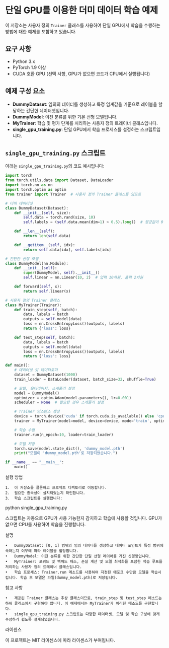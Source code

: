 # 단일 GPU를 이용한 더미 데이터 학습 예제

이 저장소는 사용자 정의 `Trainer` 클래스를 사용하여 단일 GPU에서 학습을 수행하는 방법에 대한 예제를 포함하고 있습니다.

## 요구 사항

- Python 3.x
- PyTorch 1.9 이상
- CUDA 호환 GPU (선택 사항, GPU가 없으면 코드가 CPU에서 실행됩니다)

## 예제 구성 요소

- **DummyDataset**: 임의의 데이터를 생성하고 특정 임계값을 기준으로 레이블을 할당하는 간단한 데이터셋입니다.
- **DummyModel**: 이진 분류를 위한 기본 선형 모델입니다.
- **MyTrainer**: 학습 및 평가 단계를 처리하는 사용자 정의 트레이너 클래스입니다.
- **single_gpu_training.py**: 단일 GPU에서 학습 프로세스를 설정하는 스크립트입니다.

## `single_gpu_training.py` 스크립트

아래는 `single_gpu_training.py`의 코드 예시입니다:

```python
import torch
from torch.utils.data import Dataset, DataLoader
import torch.nn as nn
import torch.optim as optim
from trainer import Trainer  # 사용자 정의 Trainer 클래스를 임포트

# 더미 데이터셋
class DummyDataset(Dataset):
    def __init__(self, size):
        self.data = torch.rand(size, 10)
        self.labels = (self.data.mean(dim=1) > 0.5).long()  # 평균값이 0.5보다 크면 1, 작으면 0

    def __len__(self):
        return len(self.data)

    def __getitem__(self, idx):
        return self.data[idx], self.labels[idx]

# 간단한 선형 모델
class DummyModel(nn.Module):
    def __init__(self):
        super(DummyModel, self).__init__()
        self.linear = nn.Linear(10, 2)  # 입력 10차원, 출력 2차원

    def forward(self, x):
        return self.linear(x)

# 사용자 정의 Trainer 클래스
class MyTrainer(Trainer):
    def train_step(self, batch):
        data, labels = batch
        outputs = self.model(data)
        loss = nn.CrossEntropyLoss()(outputs, labels)
        return {'loss': loss}

    def test_step(self, batch):
        data, labels = batch
        outputs = self.model(data)
        loss = nn.CrossEntropyLoss()(outputs, labels)
        return {'loss': loss}

def main():
    # 데이터셋 및 데이터로더
    dataset = DummyDataset(1000)
    train_loader = DataLoader(dataset, batch_size=32, shuffle=True)

    # 모델, 옵티마이저, 스케줄러 설정
    model = DummyModel()
    optimizer = optim.Adam(model.parameters(), lr=0.001)
    scheduler = None  # 필요한 경우 스케줄러 설정

    # Trainer 인스턴스 생성
    device = torch.device('cuda' if torch.cuda.is_available() else 'cpu')
    trainer = MyTrainer(model=model, device=device, mode='train', optimizer=optimizer, scheduler=scheduler)

    # 학습 수행
    trainer.run(n_epoch=10, loader=train_loader)

    # 모델 저장
    torch.save(model.state_dict(), 'dummy_model.pth')
    print("모델이 'dummy_model.pth'로 저장되었습니다.")

if __name__ == "__main__":
    main()
```

실행 방법

	1.	이 저장소를 클론하고 프로젝트 디렉토리로 이동합니다.
	2.	필요한 종속성이 설치되었는지 확인합니다.
	3.	학습 스크립트를 실행합니다:

python single_gpu_training.py

스크립트는 자동으로 GPU가 사용 가능한지 감지하고 학습에 사용할 것입니다. GPU가 없으면 CPU를 사용하여 학습을 진행합니다.

설명

	•	DummyDataset: [0, 1] 범위의 임의 데이터를 생성하고 데이터 포인트가 특정 범위에 속하는지 여부에 따라 레이블을 할당합니다.
	•	DummyModel: 이진 분류를 위한 간단한 단일 선형 레이어를 가진 신경망입니다.
	•	MyTrainer: 포워드 및 백워드 패스, 손실 계산 및 모델 최적화를 포함한 학습 루프를 처리하는 사용자 정의 트레이너 클래스입니다.
	•	학습 프로세스: Trainer.run 메소드를 사용하여 지정된 에포크 수만큼 모델을 학습시킵니다. 학습 후 모델은 파일(dummy_model.pth)로 저장됩니다.

참고 사항

	•	제공된 Trainer 클래스는 추상 클래스이므로, train_step 및 test_step 메소드는 하위 클래스에서 구현해야 합니다. 이 예제에서는 MyTrainer가 이러한 메소드를 구현합니다.
	•	single_gpu_training.py 스크립트는 다양한 데이터셋, 모델 및 학습 구성에 맞게 수정하기 쉽도록 설계되었습니다.

라이센스

이 프로젝트는 MIT 라이센스에 따라 라이센스가 부여됩니다.